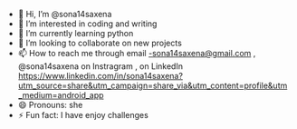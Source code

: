 - 👋 Hi, I’m @sona14saxena
- 👀 I’m interested in coding and writing 
- 🌱 I’m currently learning python
- 💞️ I’m looking to collaborate on new projects
- 📫 How to reach me through email -sona14saxena@gmail.com , @sona14saxena on Instragram , on LinkedIn https://www.linkedin.com/in/sona14saxena?utm_source=share&utm_campaign=share_via&utm_content=profile&utm_medium=android_app
- 😄 Pronouns: she
- ⚡ Fun fact: I have enjoy challenges

<!---
sona14saxena/sona14saxena is a ✨ special ✨ repository because its `README.md` (this file) appears on your GitHub profile.
You can click the Preview link to take a look at your changes.
--->
